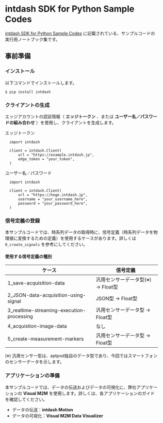 # intdash SDK for Python  Sample Codes

[intdash SDK for Python Sample Codes](https://docs.intdash.jp/sdk/python/latest/ja/guide/codesample.html) に記載されている、サンプルコードの実行用ノートブック集です。

## 事前準備 

### インストール

以下コマンドでインストールします。

```
$ pip install intdash
```

### クライアントの生成

エッジアカウントの認証情報（ **エッジトークン** 、または **ユーザー名／パスワードの組み合わせ** ）を使用し、クライアントを生成します。

エッジトークン

```
  import intdash

  client = intdash.Client(
	  url = "https://example.intdash.jp",
	  edge_token = "your_token",
  )
```

ユーザー名／パスワード

```
  import intdash

  client = intdash.Client(
      url = "https://hoge.intdash.jp",
      username = "your_username_here",
      password = "your_password_here",
  )
```

### 信号定義の登録
本サンプルコードでは、時系列データの取得時に、信号定義（時系列データを物理値に変換するための定義）を使用するケースがあります。詳しくは `0_create_signals` を参考にしてください。

#### 使用する信号定義の種別

|ケース|信号定義|
|---|---|
|1_save-acquisition-data|汎用センサーデータ型(※) → Float型|
|2_JSON-data-acquisition-using-signal| JSON型 → Float型|
|3_realtime-streaming-execution-processing|汎用センサーデータ型 → Float型|
|4_acquistion-image-data|なし|
|5_create-measurement-markers|汎用センサーデータ型 → Float型|  

(※) 汎用センサー型は、aptpod独自のデータ型であり、今回ではスマートフォンのセンサーデータを示します。

### アプリケーションの準備
本サンプルコードでは、データの伝送およびデータの可視化に、弊社アプリケーションの **Visual M2M** を使用します。詳しくは、各アプリケーションのガイドを確認してください。

- データの伝送：**intdash Motion**
- データの可視化：**Visual M2M Data Visualizer**

